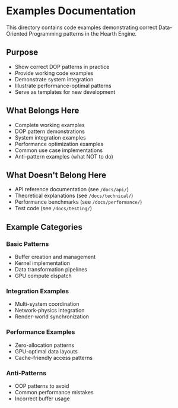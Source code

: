 # Examples Documentation

This directory contains code examples demonstrating correct Data-Oriented Programming patterns in the Hearth Engine.

## Purpose

- Show correct DOP patterns in practice
- Provide working code examples
- Demonstrate system integration
- Illustrate performance-optimal patterns
- Serve as templates for new development

## What Belongs Here

- Complete working examples
- DOP pattern demonstrations
- System integration examples
- Performance optimization examples
- Common use case implementations
- Anti-pattern examples (what NOT to do)

## What Doesn't Belong Here

- API reference documentation (see `/docs/api/`)
- Theoretical explanations (see `/docs/technical/`)
- Performance benchmarks (see `/docs/performance/`)
- Test code (see `/docs/testing/`)

## Example Categories

### Basic Patterns
- Buffer creation and management
- Kernel implementation
- Data transformation pipelines
- GPU compute dispatch

### Integration Examples
- Multi-system coordination
- Network-physics integration
- Render-world synchronization

### Performance Examples
- Zero-allocation patterns
- GPU-optimal data layouts
- Cache-friendly access patterns

### Anti-Patterns
- OOP patterns to avoid
- Common performance mistakes
- Incorrect buffer usage